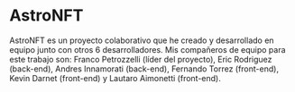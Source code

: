 # AstroNFT
AstroNFT es un proyecto colaborativo que he creado y desarrollado en equipo junto con otros 6 desarrolladores.
Mis compañeros de equipo para este trabajo son: Franco Petrozzelli (líder del proyecto), Eric Rodriguez (back-end), Andres Innamorati (back-end), Fernando Torrez (front-end), Kevin Darnet (front-end) y Lautaro Aimonetti (front-end).
